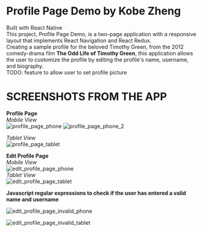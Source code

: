 # Profile Page Demo by Kobe Zheng 

Built with React Native <br/>
This project, Profile Page Demo, is a two-page application with a responsive layout that implements React Navigation and React Redux. <br/>
Creating a sample profile for the beloved Timothy Green, from the 2012 comedy-drama film **The Odd Life of Timothy Green**, this application allows the user to customize the profile by editing the profile's name, username, and biography. <br />
TODO: feature to allow user to set profile picture <br/>

# SCREENSHOTS FROM THE APP 

**Profile Page** <br/>
*Mobile View* <br/>
![profile_page_phone](https://user-images.githubusercontent.com/57577392/173205199-742142a4-cf3d-4cc2-8f40-53139dd5614f.PNG)
![profile_page_phone_2](https://user-images.githubusercontent.com/57577392/173205180-5fdae7a1-c83e-441a-9260-34ff2c0975e0.PNG) <br/>

*Tablet View* <br/>
![profile_page_tablet](https://user-images.githubusercontent.com/57577392/173205144-16173073-6df6-4114-a07a-c0ba537d9cd3.PNG) <br/>

**Edit Profile Page** <br/>
*Mobile View* <br/>
![edit_profile_page_phone](https://user-images.githubusercontent.com/57577392/173205230-331fd1b9-f367-47c1-b147-a153c74aca77.PNG) <br/>
*Tablet View* <br/>
![edit_profile_page_tablet](https://user-images.githubusercontent.com/57577392/173205232-633e7682-5c4f-4495-a500-be89aeb53a10.PNG) <br/> 

**Javascript regular expressions to check if the user has entered a valid name and username** <br/>

![edit_profile_page_invalid_phone](https://user-images.githubusercontent.com/57577392/173205275-c5ca34f5-6e32-4540-a4c4-b6667905d277.PNG) <br/>


![edit_profile_page_invalid_tablet](https://user-images.githubusercontent.com/57577392/173205276-517ea6ba-3bbc-4aa0-a51b-7811eb5162ad.PNG)
